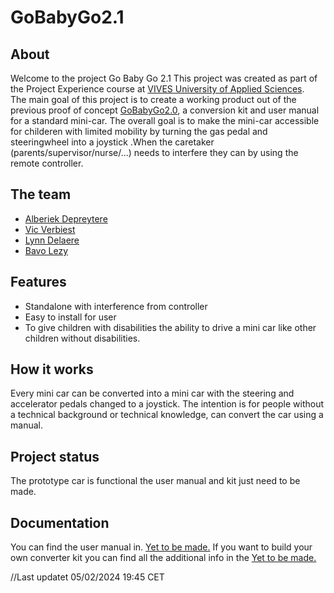 # GoBabyGo2.1

## About 

Welcome to the project Go Baby Go 2.1
This project was created as part of the Project Experience course at [VIVES University of Applied Sciences](https://www.vives.be/en).  
The main goal of this project is to create a working product out of the previous proof of concept [GoBabyGo2.0](https://github.com/vives-project-xp/GoBabyGo2.0), a conversion kit and user manual for a standard mini-car.
The overall goal is to make the mini-car accessible for childeren with limited mobility by turning the gas pedal and steeringwheel into a joystick .When the caretaker (parents/supervisor/nurse/...) needs to interfere they can by using the remote controller. 

## The team

- [Alberiek Depreytere](https://github.com/AlberiekDepreytere)
- [Vic Verbiest](https://github.com/Vic-Verbiest)
- [Lynn Delaere](https://github.com/LynnDelaere)
- [Bavo Lezy](https://github.com/bavolezy)

## Features

- Standalone with interference from controller
- Easy to install for user
- To give children with disabilities the ability to drive a mini car like other children without disabilities.

## How it works
 
Every mini car can be converted into a mini car with the steering and accelerator pedals changed
to a joystick. The intention is for people without a technical background or
technical knowledge, can convert the car using a manual.

## Project status 
  The prototype car is functional the user manual and kit just need to be made.

## Documentation

 You can find the user manual in. [Yet to be made.]()
 If you want to build your own converter kit you can find all the additional info in the [Yet to be made.]()

 //Last updatet 05/02/2024 19:45 CET
